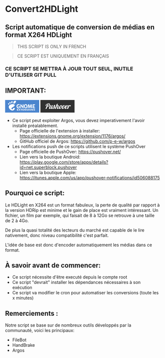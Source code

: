 # Convert2HDLight
## Script automatique de conversion de médias en format X264 HDLight

> THIS SCRIPT IS ONLY IN FRENCH

> CE SCRIPT EST UNIQUEMENT EN FRANÇAIS
 
### **CE SCRIPT SE METTRA À JOUR TOUT SEUL, INUTILE D'UTILISER GIT PULL** 

## **IMPORTANT:**

[<img src="https://github.com/Z0uZOU/Convert2HDLight/blob/master/.cache-icons/extensions-gnome.png">](https://extensions.gnome.org/extension/1176/argos/) 
[<img src="https://github.com/Z0uZOU/Convert2HDLight/blob/master/.cache-icons/pushover.png">](https://pushover.net/)

+ Ce script peut exploiter Argos, vous devez imperativement l'avoir installé préalablement.
  - Page officielle de l'extension à installer: https://extensions.gnome.org/extension/1176/argos/
  - GitHub officiel de Argos: https://github.com/p-e-w/argos
+ Les notifications push de ce scripts utilisent le système PushOver
  - Page officielle de PushOver: https://pushover.net/
  - Lien vers la boutique Android: https://play.google.com/store/apps/details?id=net.superblock.pushover
  - Lien vers la boutique Apple: https://itunes.apple.com/us/app/pushover-notifications/id506088175

## **Pourquoi ce script:**

Le HDLight en X264 est un format fabuleux, la perte de qualité par rapport à la version HDRip est minime et le gain de place est vraiment intéressant. Un fichier, un film par exemple, qui faisait de 8 à 12Go se retrouve à une taille de 2 à 4Go.

De plus la quasi totalité des lecteurs du marché est capable de le lire nativement, donc niveau compatibilité c'est parfait.

L'idée de base est donc d'encoder automatiquement les médias dans ce format.

## **À savoir avant de commencer:**
- Ce script nécessite d'être executé depuis le compte root
- Ce script "devrait" installer les dépendances nécessaires à son exécution
- Ce script va modifier le cron pour automatiser les conversions (toute les x minutes)


## **Remerciements :**

Notre script se base sur de nombreux outils développés par la communauté, voici les principaux:
- FileBot
- HandBrake
- Argos
